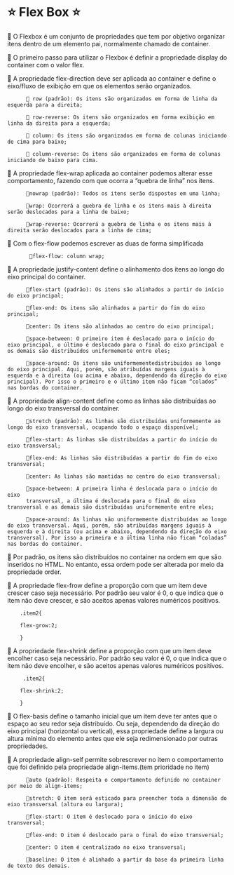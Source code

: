 <h1>⭐️ Flex Box ⭐️</h1>

🔺 O Flexbox é um conjunto de propriedades que tem por objetivo organizar itens dentro de um elemento pai, normalmente chamado de container.

🔺 O primeiro passo para utilizar o Flexbox é definir a propriedade display do container com o valor flex.

🔺 A propriedade flex-direction deve ser aplicada ao container e define o eixo/fluxo de exibição em que os elementos serão organizados. 

          🔸 row (padrão): Os itens são organizados em forma de linha da esquerda para a direita;

          🔸 row-reverse: Os itens são organizados em forma exibição em linha da direita para a esquerda;

          🔸 column: Os itens são organizados em forma de colunas iniciando de cima para baixo;

          🔸 column-reverse: Os itens são organizados em forma de colunas iniciando de baixo para cima.

🔺 A propriedade flex-wrap aplicada ao container podemos alterar esse comportamento, fazendo com que ocorra a “quebra de linha” nos itens.
 
          🔸nowrap (padrão): Todos os itens serão dispostos em uma linha;

          🔸wrap: Ocorrerá a quebra de linha e os itens mais à direita serão deslocados para a linha de baixo;

          🔸wrap-reverse: Ocorrerá a quebra de linha e os itens mais à direita serão deslocados para a linha de cima;

🔺 Com o flex-flow podemos escrever as duas de forma simplificada

           🔸flex-flow: column wrap;

🔺 A propriedade justify-content define o alinhamento dos itens ao longo do eixo principal do container.

          🔸flex-start (padrão): Os itens são alinhados a partir do início do eixo principal;
          
          🔸flex-end: Os itens são alinhados a partir do fim do eixo principal;

          🔸center: Os itens são alinhados ao centro do eixo principal;
          
          🔸space-between: O primeiro item é deslocado para o início do eixo principal, o último é deslocado para o final do eixo principal e os demais são distribuídos uniformemente entre eles;

          🔸space-around: Os itens são uniformementedistribuídos ao longo do eixo principal. Aqui, porém, são atribuídas margens iguais à esquerda e à direita (ou acima e abaixo, dependendo da direção do eixo principal). Por isso o primeiro e o último item não ficam “colados” nas bordas do container.

🔺 A propriedade align-content define como as linhas são distribuídas ao longo do eixo transversal do container. 

          🔸stretch (padrão): As linhas são distribuídas uniformemente ao longo do eixo transversal, ocupando todo o espaço disponível;
          
          🔸flex-start: As linhas são distribuídas a partir do início do eixo transversal;

          🔸flex-end: As linhas são distribuídas a partir do fim do eixo transversal;
          
          🔸center: As linhas são mantidas no centro do eixo transversal;
         
          🔸space-between: A primeira linha é deslocada para o início do eixo 
          transversal, a última é deslocada para o final do eixo transversal e as demais são distribuídas uniformemente entre eles;
          
          🔸space-around: As linhas são uniformemente distribuídas ao longo do eixo transversal. Aqui, porém, são atribuídas margens iguais à esquerda e à direita (ou acima e abaixo, dependendo da direção do eixo transversal). Por isso a primeira e a última linha não ficam “coladas” nas bordas do container.

🔺 Por padrão, os itens são distribuídos no container na ordem em que são inseridos no HTML. No entanto, essa ordem pode ser alterada por meio da propriedade order.

🔺 A propriedade flex-frow define a proporção com que um item deve crescer caso seja necessário. Por padrão seu valor é 0, o que indica que o item não deve crescer, e são aceitos apenas valores numéricos positivos.
 
        .item2{

        flex-grow:2;

        }

🔺 A propriedade flex-shrink define a proporção com que um item deve encolher caso seja necessário. Por padrão seu valor é 0, o que indica que o item não deve encolher, e são aceitos apenas valores numéricos positivos.

         .item2{

        flex-shrink:2;

        }


🔺 O flex-basis define o tamanho inicial que um item deve ter antes que o espaço ao seu redor seja distribuído. Ou seja, dependendo da direção do eixo principal (horizontal ou vertical), essa propriedade define a largura ou altura mínima do elemento antes que ele seja redimensionado por outras propriedades.

🔺  A propriedade align-self permite sobrescrever no item o comportamento que foi definido pela propriedade align-items.(tem prioridade no item)

          🔸auto (padrão): Respeita o comportamento definido no container por meio do align-items;
        
          🔸stretch: O item será esticado para preencher toda a dimensão do eixo transversal (altura ou largura);

          🔸flex-start: O item é deslocado para o início do eixo transversal;
        
          🔸flex-end: O item é deslocado para o final do eixo transversal;
          
          🔸center: O item é centralizado no eixo transversal;

          🔸baseline: O item é alinhado a partir da base da primeira linha de texto dos demais.





